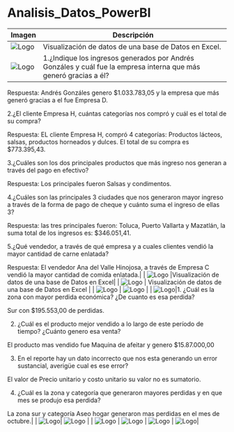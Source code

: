 # Analisis_Datos_PowerBI

| Imagen | Descripción | 
|--------|--------|
| ![Logo](https://github.com/FrennyMC/Analisis_Datos_PowerBI/blob/e2fd1528733e696be548347610f1fb6d36e87e28/Proyecto%201/PROYECTO%201.jpg) | Visualización de datos de una base de Datos en Excel.| 
| ![Logo](https://github.com/FrennyMC/Analisis_Datos_PowerBI/blob/e2fd1528733e696be548347610f1fb6d36e87e28/Proyecto%202/PROYECTO%202.jpg) | 1.¿Indique los ingresos generados por Andrés Gonzáles y cuál fue la empresa interna que más generó gracias a él?

Respuesta: Andrés Gonzáles genero $1.033.783,05 y la empresa que más generó gracias a el fue Empresa D.

2.¿El cliente Empresa H, cuántas categorías nos compró y cuál es el total de su compra?

Respuesta: EL cliente Empresa H, compró 4 categorías: Productos lácteos, salsas, productos horneados y dulces. El total de su compra es $773.395,43.

3.¿Cuáles son los dos principales productos que más ingreso nos generan a través del pago en efectivo?

Respuesta: Los principales fueron Salsas y condimentos.

 4.¿Cuáles son las principales 3 ciudades que nos generaron mayor ingreso a través de la forma de pago de cheque y cuánto suma el ingreso de ellas 3?

Respuesta: las tres principales fueron: Toluca, Puerto Vallarta y Mazatlán, la suma total de los ingresos es: $346.051,41.

 5.¿Qué vendedor,  a través de qué empresa y a cuales clientes vendió la mayor cantidad de carne enlatada?

Respuesta: El vendedor Ana del Valle Hinojosa, a través de Empresa C vendió la mayor cantidad de comida enlatada.|
| ![Logo](https://github.com/FrennyMC/Analisis_Datos_PowerBI/blob/e2fd1528733e696be548347610f1fb6d36e87e28/Proyecto%203/PROYECTO%203.jpg) |Visualización de datos de una base de Datos en Excel| 
| ![Logo](https://github.com/FrennyMC/Analisis_Datos_PowerBI/blob/e2fd1528733e696be548347610f1fb6d36e87e28/Proyecto%204/PROYECTO%204.jpg) | Visualización de datos de una base de Datos en Excel |
| ![Logo](https://github.com/FrennyMC/Analisis_Datos_PowerBI/blob/e2fd1528733e696be548347610f1fb6d36e87e28/Proyecto%205/PROYECTO%205%20INFORME%201.jpg) | ![Logo](https://github.com/FrennyMC/Analisis_Datos_PowerBI/blob/e2fd1528733e696be548347610f1fb6d36e87e28/Proyecto%205/PROYECTO%205%20INFORME%202.jpg) |
| ![Logo](https://github.com/FrennyMC/Analisis_Datos_PowerBI/blob/e2fd1528733e696be548347610f1fb6d36e87e28/Proyecto%206/PROYECTO%206%20INFORME%201.jpg)|1. ¿Cuál es la zona con mayor perdida económica? ¿De cuanto es esa perdida?

Sur con $195.553,00 de perdidas.

2. ¿Cuál es el producto mejor vendido a lo largo de este período de tiempo? ¿Cuánto genero esa venta?

El producto mas vendido fue Maquina de afeitar y genero $15.87.000,00

3. En el reporte hay un dato incorrecto que nos esta generando un error sustancial, averigüe cual es ese error?

El valor de Precio unitario y costo unitario su valor no es sumatorio.

4. ¿Cuál es la zona y categoría que generaron mayores perdidas y en que mes se produjo esa perdida?

La zona sur y categoría Aseo hogar generaron mas perdidas en el mes de octubre.|
| ![Logo](https://github.com/FrennyMC/Analisis_Datos_PowerBI/blob/e2fd1528733e696be548347610f1fb6d36e87e28/Proyecto%207/PROYECTO%207%20INFORME%201.jpg)| ![Logo](https://github.com/FrennyMC/Analisis_Datos_PowerBI/blob/e2fd1528733e696be548347610f1fb6d36e87e28/Proyecto%207/PROYECTO%207%20INFORME%203.jpg) |
| ![Logo](https://github.com/FrennyMC/Analisis_Datos_PowerBI/blob/e2fd1528733e696be548347610f1fb6d36e87e28/Proyecto%208/PROYECTO%208.jpg) | ![Logo](https://github.com/FrennyMC/Analisis_Datos_PowerBI/blob/e2fd1528733e696be548347610f1fb6d36e87e28/Proyecto%208/INFORME%208.jpg) 
| ![Logo](https://github.com/FrennyMC/Analisis_Datos_PowerBI/blob/e2fd1528733e696be548347610f1fb6d36e87e28/Proyecto%209/PROYECTO%209%20INFORME%201.jpg) | ![Logo](https://github.com/FrennyMC/Analisis_Datos_PowerBI/blob/e2fd1528733e696be548347610f1fb6d36e87e28/Proyecto%209/PROYECTO%208%20INFORME%202.jpg)|

